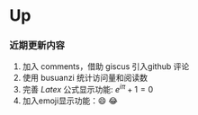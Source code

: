 # Up

### 近期更新内容
1. 加入 comments，借助 giscus 引入github 评论
2. 使用 busuanzi 统计访问量和阅读数
3. 完善 $Latex$ 公式显示功能: $e^{i\pi} + 1 = 0$
4. 加入emoji显示功能：:smile: :joy:
